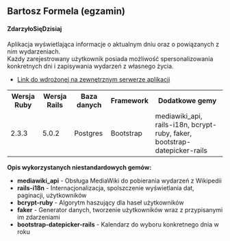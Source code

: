 <h2>Bartosz Formela (egzamin)</h2>

<h4>ZdarzyłoSięDzisiaj</h4>

<p>Aplikacja wyświetlająca informacje o aktualnym dniu oraz o powiązanych z nim wydarzeniach.<br>
   Każdy zarejestrowany użytkownik posiada możliwość spersonalizowania konkretnych dni i zapisywania wydarzeń z własnego życia.</p>

- [Link do wdrożonej na zewnętrznym serwerze aplikacji](https://zdarzylosiedzisiaj2.herokuapp.com)

<table>
  <tr>
    <th>Wersja Ruby</th>
    <th>Wersja Rails</th>
    <th>Baza danych</th>
    <th>Framework</th>
    <th>Dodatkowe gemy</th>
  </tr>
  <tr>
    <td>2.3.3</td>
    <td>5.0.2</td>
    <td>Postgres</td>
    <td>Bootstrap</td>
    <td>mediawiki_api, rails-i18n, bcrypt-ruby, faker, bootstrap-datepicker-rails</td>
  </tr>
</table>

<b>Opis wykorzystanych niestandardowych gemów:</b>

<ul>
<li> <strong>mediawiki_api</strong> - Obsługa MediaWiki do pobierania wydarzeń z Wikipedii </li>
<li> <strong>rails-i18n</strong> - Internacjonalizacja, spolszczenie wyświetlania dat, paginacji, użytkowników</li>
<li> <strong>bcrypt-ruby</strong> - Algorytm haszujący dla haseł użytkowników</li>
<li> <strong>faker</strong> - Generator danych, tworzenie użytkowników wraz z przypisanymi im zdarzeniami</li>
<li> <strong>bootstrap-datepicker-rails</strong> - Kalendarz do wyboru konkretnego dnia w roku</li>
</ul>
